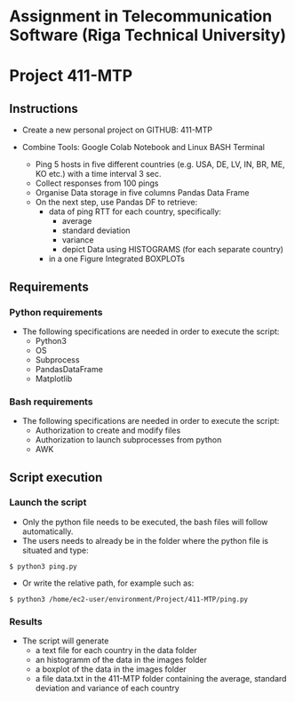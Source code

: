 # Assignment in Telecommunication Software (Riga Technical University)
# Project 411-MTP

## Instructions
* Create a new personal project on GITHUB: 411-MTP

* Combine Tools: Google Colab Notebook and Linux BASH Terminal

	* Ping 5 hosts in five different countries (e.g. USA, DE, LV, IN, BR, ME, KO etc.) with a time interval 3 sec.
	* Collect responses from 100 pings 
	* Organise Data storage in five columns Pandas Data Frame
	* On the next step, use Pandas DF to retrieve:
		* data of ping RTT for each country, specifically:
			* average
			* standard deviation
			* variance
			* depict  Data using HISTOGRAMS (for each separate country)
		* in a one Figure Integrated BOXPLOTs 

## Requirements

### Python requirements
* The following specifications are needed in order to execute the script:
	* Python3
	* OS
	* Subprocess
	* PandasDataFrame
	* Matplotlib

### Bash requirements
* The following specifications are needed in order to execute the script:
	* Authorization to create and modify files
	* Authorization to launch subprocesses from python
	* AWK
	
## Script execution

### Launch the script
* Only the python file needs to be executed, the bash files will follow automatically.
* The users needs to already be in the folder where the python file is situated and type:
```
$ python3 ping.py
```
* Or write the relative path, for example such as:
```
$ python3 /home/ec2-user/environment/Project/411-MTP/ping.py
```

### Results
* The script will generate 
	* a text file for each country in the data folder
	* an histogramm of the data in the images folder
	* a boxplot of the data in the images folder
	* a file data.txt in the 411-MTP folder containing the average, standard deviation and variance of each country 
